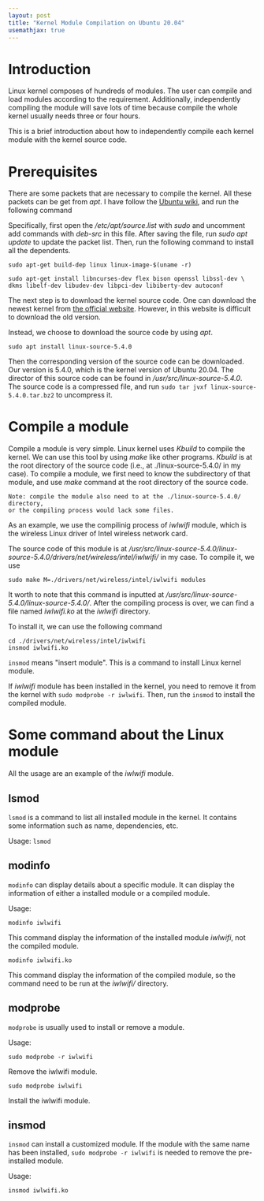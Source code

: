 ```yaml
---
layout: post
title: "Kernel Module Compilation on Ubuntu 20.04"
usemathjax: true
---
```


# Introduction

Linux kernel composes of hundreds of modules.
The user can compile and load modules according to the requirement.
Additionally, independently compiling the module will save lots of time because compile the whole kernel usually needs three or four hours.

This is a brief introduction about how to independently compile each kernel module with the kernel source code.


# Prerequisites

There are some packets that are necessary to compile the kernel. 
All these packets can be get from *apt*. 
I have follow the [Ubuntu wiki](https://wiki.ubuntu.com/Kernel/BuildYourOwnKernel), and run the following command

Specifically, first open the */etc/apt/source.list* with *sudo* and uncomment add commands with *deb-src* in this file.
After saving the file, run *sudo apt update* to update the packet list.
Then, run the following command to install all the dependents.
```
sudo apt-get build-dep linux linux-image-$(uname -r)

sudo apt-get install libncurses-dev flex bison openssl libssl-dev \
dkms libelf-dev libudev-dev libpci-dev libiberty-dev autoconf
```

The next step is to download the kernel source code. 
One can download the newest kernel from [the official website](https://www.kernel.org/).
However, in this website is difficult to download the old version. 

Instead, we choose to download the source code by using *apt*.
```
sudo apt install linux-source-5.4.0
```
Then the corresponding version of the source code can be downloaded. 
Our version is 5.4.0, which is the kernel version of Ubuntu 20.04.
The director of this source code can be found in */usr/src/linux-source-5.4.0*.
The source code is a compressed file, and run `sudo tar jvxf linux-source-5.4.0.tar.bz2` to uncompress it.

# Compile a module

Compile a module is very simple.
Linux kernel uses *Kbuild* to compile the kernel. 
We can use this tool by using *make* like other programs.
*Kbuild* is at the root directory of the source code (i.e., at ./linux-source-5.4.0/ in my case).
To compile a module, we first need to know the subdirectory of that module, and use *make* command at the root directory of the source code.

```
Note: compile the module also need to at the ./linux-source-5.4.0/ directory, 
or the compiling process would lack some files.
```

As an example, we use the compilinig process of *iwlwifi* module, which is the wireless Linux driver of Intel wireless network card.

The source code of this module is at */usr/src/linux-source-5.4.0/linux-source-5.4.0/drivers/net/wireless/intel/iwlwifi/* in my case. 
To compile it, we use 

```
sudo make M=./drivers/net/wireless/intel/iwlwifi modules
```

It worth to note that this command is inputted at */usr/src/linux-source-5.4.0/linux-source-5.4.0/*.
After the compiling process is over, we can find a file named *iwlwifi.ko* at the *iwlwifi* directory.

To install it, we can use the following command
```
cd ./drivers/net/wireless/intel/iwlwifi
insmod iwlwifi.ko
```
`insmod` means "insert module".
This is a command to install Linux kernel module.

If *iwlwifi* module has been installed in the kernel, you need to remove it from the kernel with `sudo modprobe -r iwlwifi`.
Then, run the `insmod` to install the compiled module.

# Some command about the Linux module

All the usage are an example of the *iwlwifi* module.

## lsmod

`lsmod` is a command to list all installed module in the kernel.
It contains some information such as name, dependencies, etc.

Usage: `lsmod`

## modinfo

`modinfo` can display details about a specific module.
It can display the information of either a installed module or a compiled module.

Usage:

`modinfo iwlwifi`

This command display the information of the installed module *iwlwifi*, not the compiled module.

`modinfo iwlwifi.ko`

This command display the information of the compiled module, so the command need to be run at the *iwlwifi/* directory.

## modprobe

`modprobe` is usually used to install or remove a module.

Usage: 

`sudo modprobe -r iwlwifi`

Remove the iwlwifi module.

`sudo modprobe iwlwifi`

Install the iwlwifi module.


## insmod

`insmod` can install a customized module.
If the module with the same name has been installed, `sudo modprobe -r iwlwifi` is needed to remove the pre-installed module.

Usage:

`insmod iwlwifi.ko`
